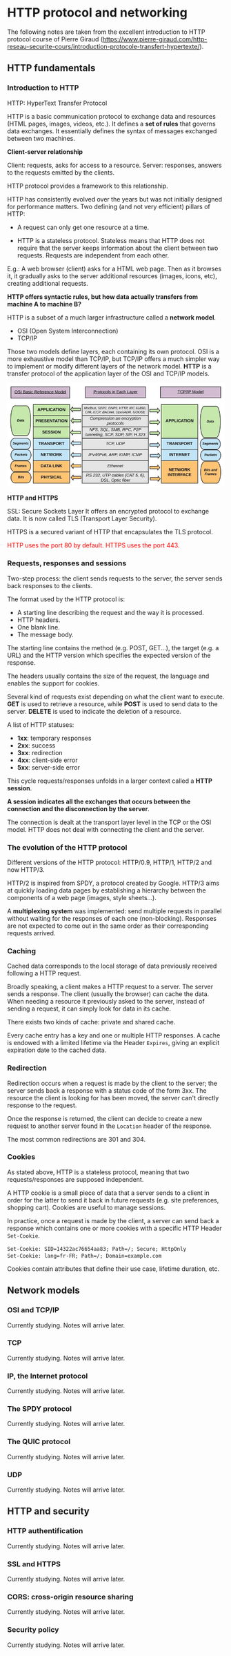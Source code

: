 # HTTP protocol and networking

The following notes are taken from the excellent introduction to HTTP protocol
course of Pierre Giraud (https://www.pierre-giraud.com/http-reseau-securite-cours/introduction-protocole-transfert-hypertexte/).

## HTTP fundamentals

### Introduction to HTTP

HTTP: HyperText Transfer Protocol

HTTP is a basic communication protocol to exchange data and resources (HTML pages,
images, videos, etc.). It defines a **set of rules** that governs data exchanges.
It essentially defines the syntax of messages exchanged between two machines.

**Client-server relationship**

Client: requests, asks for access to a resource.
Server: responses, answers to the requests emitted by the clients.

HTTP protocol provides a framework to this relationship.

HTTP has consistently evolved over the years but was not initially designed for
performance matters. Two defining (and not very efficient) pillars of HTTP:

- A request can only get one resource at a time.

- HTTP is a stateless protocol. Stateless means that HTTP does not require that the
  server keeps information about the client between two requests. Requests are independent
  from each other.

E.g.: A web browser (client) asks for a HTML web page. Then as it browses it, it gradually
asks to the server additional resources (images, icons, etc), creating additional requests.

**HTTP offers syntactic rules, but how data actually transfers from machine A to machine B?**

HTTP is a subset of a much larger infrastructure called a **network model**.

- OSI (Open System Interconnection)
- TCP/IP

Those two models define layers, each containing its own protocol. OSI is a more exhaustive model
than TCP/IP, but TCP/IP offers a much simpler way to implement or modify different layers of the
network model. **HTTP** is a transfer protocol of the application layer of the OSI and TCP/IP models.

![OSI and TCP/IP](images/http_protocol_networking/osi_tcp_ip.png)

**HTTP and HTTPS**

SSL: Secure Sockets Layer
It offers an encrypted protocol to exchange data. It is now called TLS (Transport
Layer Security).

HTTPS is a secured variant of HTTP that encapsulates the TLS protocol.

<span style="color:red">HTTP uses the port 80 by default. HTTPS uses the port 443.</span>

### Requests, responses and sessions

Two-step process: the client sends requests to the server, the server sends back responses to
the clients.

The format used by the HTTP protocol is:

- A starting line describing the request and the way it is processed.
- HTTP headers.
- One blank line.
- The message body.

The starting line contains the method (e.g. POST, GET...), the target (e.g. a URL)
and the HTTP version which specifies the expected version of the response.

The headers usually contains the size of the request, the language and enables the
support for cookies.

Several kind of requests exist depending on what the client want to execute. **GET** is
used to retrieve a resource, while **POST** is used to send data to the server. **DELETE**
is used to indicate the deletion of a resource.

A list of HTTP statuses:

- **1xx**: temporary responses
- **2xx**: success
- **3xx**: redirection
- **4xx**: client-side error
- **5xx**: server-side error

This cycle requests/responses unfolds in a larger context called a **HTTP session**.

**A session indicates all the exchanges that occurs between the connection and the
disconnection by the server**.

The connection is dealt at the transport layer level in the TCP or the OSI model.
HTTP does not deal with connecting the client and the server.

### The evolution of the HTTP protocol

Different versions of the HTTP protocol: HTTP/0.9, HTTP/1, HTTP/2 and now HTTP/3.

HTTP/2 is inspired from SPDY, a protocol created by Google. HTTP/3 aims at quickly
loading data pages by establishing a hierarchy between the components of a web page
(images, style sheets...).

A **multiplexing system** was implemented: send multiple requests in parallel without
waiting for the responses of each one (non-blocking). Responses are not expected to
come out in the same order as their corresponding requests arrived.

### Caching

Cached data corresponds to the local storage of data previously received following
a HTTP request.

Broadly speaking, a client makes a HTTP request to a server. The server sends a response.
The client (usually the browser) can cache the data. When needing a resource it previously
asked to the server, instead of sending a request, it can simply look for data in its cache.

There exists two kinds of cache: private and shared cache.

Every cache entry has a key and one or multiple HTTP responses. A cache is endowed with a
limited lifetime via the Header `Expires`, giving an explicit expiration date to the cached
data.

### Redirection

Redirection occurs when a request is made by the client to the server; the server sends back
a response with a status code of the form 3xx. The resource the client is looking for has been
moved, the server can't directly response to the request.

Once the response is returned, the client can decide to create a new request to another server
found in the `Location` header of the response.

The most common redirections are 301 and 304.

### Cookies

As stated above, HTTP is a stateless protocol, meaning that two requests/responses are supposed
independent.

A HTTP cookie is a small piece of data that a server sends to a client in order for the latter
to send it back in future requests (e.g. site preferences, shopping cart). Cookies are useful to
manage sessions.

In practice, once a request is made by the client, a server can send back a response which
contains one or more cookies with a specific HTTP Header `Set-Cookie`.

```
Set-Cookie: SID=14322ac76654aa83; Path=/; Secure; HttpOnly
Set-Cookie: lang=fr-FR; Path=/; Domain=example.com
```

Cookies contain attributes that define their use case, lifetime duration, etc.

## Network models

### OSI and TCP/IP

Currently studying. Notes will arrive later.

### TCP

Currently studying. Notes will arrive later.

### IP, the Internet protocol

Currently studying. Notes will arrive later.

### The SPDY protocol

Currently studying. Notes will arrive later.

### The QUIC protocol

Currently studying. Notes will arrive later.

### UDP

Currently studying. Notes will arrive later.

## HTTP and security

### HTTP authentification

Currently studying. Notes will arrive later.

### SSL and HTTPS

Currently studying. Notes will arrive later.

### CORS: cross-origin resource sharing

Currently studying. Notes will arrive later.

### Security policy

Currently studying. Notes will arrive later.
